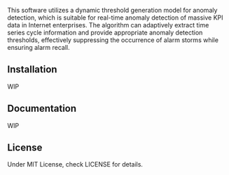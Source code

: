 This software utilizes a dynamic threshold generation model for anomaly detection, which is suitable for real-time anomaly detection of massive KPI data in Internet enterprises. The algorithm can adaptively extract time series cycle information and provide appropriate anomaly detection thresholds, effectively suppressing the occurrence of alarm storms while ensuring alarm recall.

## Installation
WIP

## Documentation
WIP

## License
Under MIT License, check LICENSE for details.